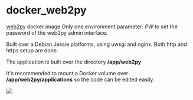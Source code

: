 # docker_web2py
[web2py](http://www.web2py.com) docker image
Only one environment parameter:
_PW_
to set the password of the web2py admin interface.

Built over a Debian Jessie platforms, using uwsgi and nginx.
Both http and https setup are done.

The application is built over the directory
**/app/web2py**

It's recommended to mount a Docker volume over
**/app/web2py/applications**
so the code can be edited easily.


[![](https://images.microbadger.com/badges/image/jredrejo/web2py.svg)](https://microbadger.com/images/jredrejo/web2py "Get your own image badge on microbadger.com")
